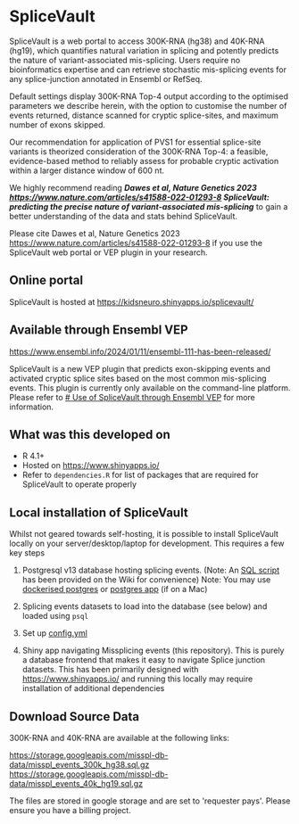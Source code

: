 # SpliceVault

SpliceVault is a web portal to access 300K-RNA (hg38) and 40K-RNA (hg19), which quantifies natural variation in splicing and potently predicts the nature of variant-associated mis-splicing. Users require no bioinformatics expertise and can retrieve stochastic mis-splicing events for any splice-junction annotated in Ensembl or RefSeq.

Default settings display 300K-RNA Top-4 output according to the optimised parameters we describe herein, with the option to customise the number of events returned, distance scanned for cryptic splice-sites, and maximum number of exons skipped.

Our recommendation for application of PVS1 for essential splice-site variants is theorized consideration of the 300K-RNA Top-4: a feasible, evidence-based method to reliably assess for probable cryptic activation within a larger distance window of 600 nt.

We highly recommend reading ***Dawes et al, Nature Genetics 2023 https://www.nature.com/articles/s41588-022-01293-8 SpliceVault: predicting the precise nature of variant-associated mis-splicing*** to gain a better understanding of the data and stats behind SpliceVault.

Please cite Dawes et al, Nature Genetics 2023 https://www.nature.com/articles/s41588-022-01293-8 if you use the SpliceVault web portal or VEP plugin in your research.

## Online portal

SpliceVault is hosted at <https://kidsneuro.shinyapps.io/splicevault/>

## Available through Ensembl VEP

<https://www.ensembl.info/2024/01/11/ensembl-111-has-been-released/>

SpliceVault is a new VEP plugin that predicts exon-skipping events and activated cryptic splice sites based on the most common mis-splicing events. This plugin is currently only available on the command-line platform. Please refer to [\# Use of SpliceVault through Ensembl VEP](https://github.com/kidsneuro-lab/SpliceVault/wiki/Use-of-SpliceVault-through-Ensembl-VEP) for more information.

## What was this developed on

-   R 4.1+
-   Hosted on <https://www.shinyapps.io/>
-   Refer to `dependencies.R` for list of packages that are required for SpliceVault to operate properly

## Local installation of SpliceVault

Whilst not geared towards self-hosting, it is possible to install SpliceVault locally on your server/desktop/laptop for development. This requires a few key steps

1.  Postgresql v13 database hosting splicing events. (Note: An [SQL script](https://github.com/kidsneuro-lab/SpliceVault/wiki/SQL-script-to-create-missplicing-database) has been provided on the Wiki for convenience) Note: You may use [dockerised postgres](https://hub.docker.com/_/postgres) or [postgres app](https://postgresapp.com/) (if on a Mac)

2.  Splicing events datasets to load into the database (see below) and loaded using `psql`

3.  Set up [config.yml](https://github.com/kidsneuro-lab/SpliceVault/wiki/config.yml-syntax)

4.  Shiny app navigating Missplicing events (this repository). This is purely a database frontend that makes it easy to navigate Splice junction datasets. This has been primarily designed with <https://www.shinyapps.io/> and running this locally may require installation of additional dependencies

## Download Source Data

300K-RNA and 40K-RNA are available at the following links:

<https://storage.googleapis.com/misspl-db-data/misspl_events_300k_hg38.sql.gz> <https://storage.googleapis.com/misspl-db-data/misspl_events_40k_hg19.sql.gz>

The files are stored in google storage and are set to 'requester pays'. Please ensure you have a billing project.
